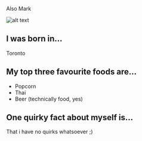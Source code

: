 Also Mark

![alt text](http://www.ceoweb.it/wp-content/uploads/2014/02/Monty-Python-Spam.jpg)

## I was born in...
Toronto

## My top three favourite foods are...
* Popcorn
* Thai
* Beer (technically food, yes)

## One quirky fact about myself is...
That i have no quirks whatsoever ;)
